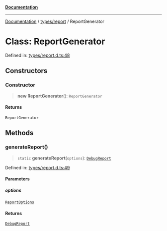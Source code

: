 [**Documentation**](../../../README.md)

***

[Documentation](../../../README.md) / [types/report](../README.md) / ReportGenerator

# Class: ReportGenerator

Defined in: [types/report.d.ts:48](https://github.com/Jason-Vaughan/CLiTS/blob/08dc9183978ffe290c0eea07fbaf407630d61e44/src/types/report.d.ts#L48)

## Constructors

### Constructor

> **new ReportGenerator**(): `ReportGenerator`

#### Returns

`ReportGenerator`

## Methods

### generateReport()

> `static` **generateReport**(`options`): [`DebugReport`](../interfaces/DebugReport.md)

Defined in: [types/report.d.ts:49](https://github.com/Jason-Vaughan/CLiTS/blob/08dc9183978ffe290c0eea07fbaf407630d61e44/src/types/report.d.ts#L49)

#### Parameters

##### options

[`ReportOptions`](../interfaces/ReportOptions.md)

#### Returns

[`DebugReport`](../interfaces/DebugReport.md)
